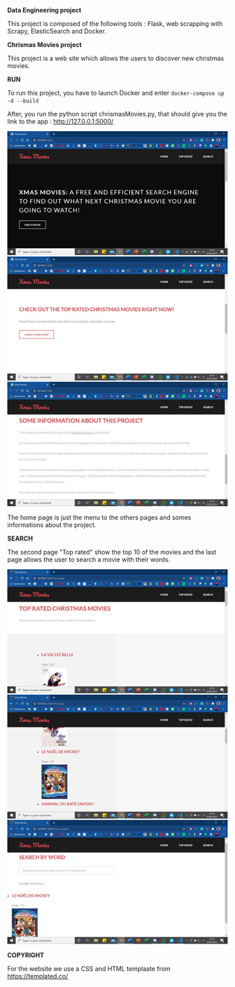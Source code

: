 **Data Engineering project**

This project is composed of the following tools : Flask, web scrapping with Scrapy, ElasticSearch and Docker.

**Chrismas Movies project**

This project is a web site which allows the users to discover new christmas movies.

**RUN**

To run this project, you have to launch Docker and enter 
`docker-compose up -d --build`

After, you run the python script chrismasMovies.py, that should give you the link to the app : http://127.0.0.1:5000/


<img src="img/Image1.jpg">
<img src="img/Image2.jpg">
<img src="img/Image3.jpg">


The home page is just the menu to the others pages and somes informations about the project.

**SEARCH**

The second page "Top rated" show the top 10 of the movies and the last page allows the user to search a movie with their words. 

<img src="img/Image4.jpg">
<img src="img/Image5.jpg">
<img src="img/Image6.jpg">


**COPYRIGHT**

For the website we use a CSS and HTML templaate from https://templated.co/
